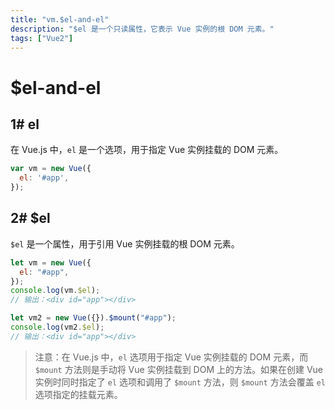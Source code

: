 ```yaml
---
title: "vm.$el-and-el"
description: "$el 是一个只读属性，它表示 Vue 实例的根 DOM 元素。"
tags: ["Vue2"]
---
```


# $el-and-el

## 1# el

在 Vue.js 中，`el` 是一个选项，用于指定 Vue 实例挂载的 DOM 元素。

```js
var vm = new Vue({
  el: '#app',
});
```

## 2# $el

`$el` 是一个属性，用于引用 Vue 实例挂载的根 DOM 元素。

```js
let vm = new Vue({
  el: "#app",
});
console.log(vm.$el);
// 输出：<div id="app"></div>

let vm2 = new Vue({}).$mount("#app");
console.log(vm2.$el);
// 输出：<div id="app"></div>
```

> 注意：在 Vue.js 中，`el` 选项用于指定 Vue 实例挂载的 DOM 元素，而 `$mount` 方法则是手动将 Vue 实例挂载到 DOM 上的方法。如果在创建 Vue 实例时同时指定了 `el` 选项和调用了 `$mount` 方法，则 `$mount` 方法会覆盖 `el` 选项指定的挂载元素。